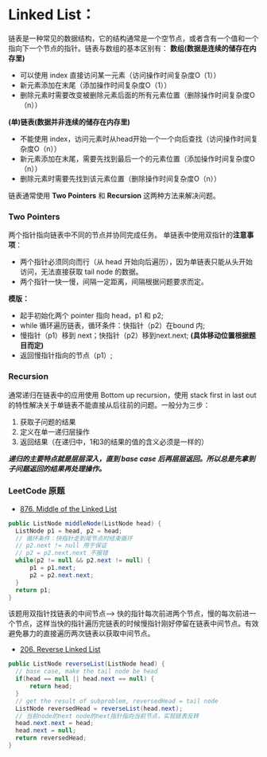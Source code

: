 # Linked List：
链表是一种常见的数据结构，它的结构通常是一个空节点，或者含有一个值和一个指向下一个节点的指针。链表与数组的基本区别有：
**数组(数据是连续的储存在内存里)**
  * 可以使用 index 直接访问某一元素（访问操作时间复杂度O（1））
  * 新元素添加在末尾（添加操作时间复杂度O（1））
  * 删除元素时需要改变被删除元素后面的所有元素位置（删除操作时间复杂度O（n））

**(单)链表(数据并非连续的储存在内存里)**
  * 不能使用 index，访问元素时从head开始一个一个向后查找（访问操作时间复杂度O（n））
  * 新元素添加在末尾，需要先找到最后一个的元素位置（添加操作时间复杂度O（n））
  * 删除元素时需要先找到该元素位置（删除操作时间复杂度O（n））

链表通常使用 **Two Pointers** 和 **Recursion** 这两种方法来解决问题。

### Two Pointers
两个指针指向链表中不同的节点并协同完成任务。
单链表中使用双指针的**注意事项**：
  * 两个指针必须同向而行（从 head 开始向后遍历），因为单链表只能从头开始访问，无法直接获取 tail node 的数据。
  * 两个指针一快一慢，间隔一定距离，间隔根据问题要求而定。

**模版：**
  * 起手初始化两个 pointer 指向 head，p1 和 p2;
  * while 循环遍历链表，循环条件：快指针（p2）在bound 内;
  * 慢指针（p1）移到 next；快指针（p2）移到next.next; **(具体移动位置根据题目而定)**
  * 返回慢指针指向的节点（p1）;

### Recursion
通常递归在链表中的应用使用 Bottom up recursion，使用 stack first in last out 的特性解决关于单链表不能直接从后往前的问题。一般分为三步：
1. 获取子问题的结果
2. 定义在单一递归层操作
3. 返回结果（在递归中，1和3的结果的值的含义必须是一样的）

***递归的主要特点就是层层深入，直到 base case 后再层层返回。所以总是先拿到子问题返回的结果再处理操作。***


### LeetCode 原题
* [876. Middle of the Linked List](https://leetcode.com/problems/middle-of-the-linked-list/)
```Java
public ListNode middleNode(ListNode head) {
  ListNode p1 = head, p2 = head;
  // 循环条件：快指针走到尾节点时结束循环
  // p2.next != null 用于保证 
  // p2 = p2.next.next 不报错
  while(p2 != null && p2.next != null) {
      p1 = p1.next;
      p2 = p2.next.next;
  }
  return p1;
}
```
该题用双指针找链表的中间节点--> 快的指针每次前进两个节点，慢的每次前进一个节点，这样当快的指针遍历完链表的时候慢指针刚好停留在链表中间节点。有效避免暴力的直接遍历两次链表以获取中间节点。

* [206. Reverse Linked List](https://leetcode.com/problems/reverse-linked-list/description/)
```Java
public ListNode reverseList(ListNode head) {
  // base case, make the tail node be head
  if(head == null || head.next == null) {
      return head;
  }
  // get the result of subproblem, reversedHead = tail node
  ListNode reversedHead = reverseList(head.next);
  // 当前node的next node的next指针指向当前节点，实现链表反转
  head.next.next = head;
  head.next = null;
  return reversedHead;
}
```
